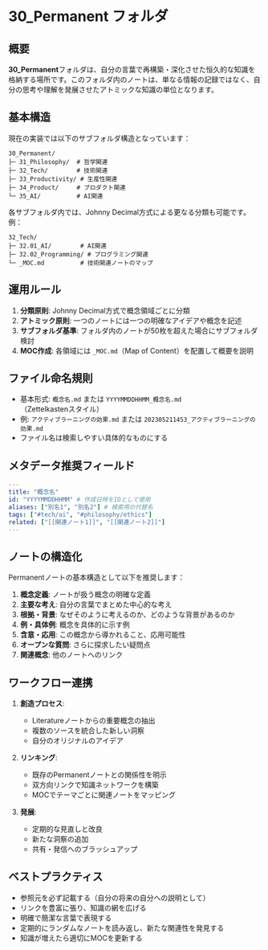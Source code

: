 # 30_Permanent フォルダ

## 概要

**30_Permanent**フォルダは、自分の言葉で再構築・深化させた恒久的な知識を格納する場所です。このフォルダ内のノートは、単なる情報の記録ではなく、自分の思考や理解を発展させたアトミックな知識の単位となります。

## 基本構造

現在の実装では以下のサブフォルダ構造となっています：

```
30_Permanent/
├─ 31_Philosophy/  # 哲学関連
├─ 32_Tech/        # 技術関連
├─ 33_Productivity/ # 生産性関連
├─ 34_Product/     # プロダクト関連
└─ 35_AI/          # AI関連
```

各サブフォルダ内では、Johnny Decimal方式による更なる分類も可能です。例：

```
32_Tech/
├─ 32.01_AI/        # AI関連
├─ 32.02_Programming/ # プログラミング関連
└─ _MOC.md          # 技術関連ノートのマップ
```

## 運用ルール

1. **分類原則**: Johnny Decimal方式で概念領域ごとに分類
2. **アトミック原則**: 一つのノートには一つの明確なアイデアや概念を記述
3. **サブフォルダ基準**: フォルダ内のノートが50枚を超えた場合にサブフォルダ検討
4. **MOC作成**: 各領域には `_MOC.md`（Map of Content）を配置して概要を説明

## ファイル命名規則

- 基本形式: `概念名.md` または `YYYYMMDDHHMM_概念名.md`（Zettelkastenスタイル）
- 例: `アクティブラーニングの効果.md` または `202305211453_アクティブラーニングの効果.md`
- ファイル名は検索しやすい具体的なものにする

## メタデータ推奨フィールド

```yaml
---
title: "概念名"
id: "YYYYMMDDHHMM" # 作成日時をIDとして使用
aliases: ["別名1", "別名2"] # 検索用の代替名
tags: ["#tech/ai", "#philosophy/ethics"]
related: ["[[関連ノート1]]", "[[関連ノート2]]"]
---
```

## ノートの構造化

Permanentノートの基本構造として以下を推奨します：

1. **概念定義**: ノートが扱う概念の明確な定義
2. **主要な考え**: 自分の言葉でまとめた中心的な考え
3. **根拠・背景**: なぜそのように考えるのか、どのような背景があるのか
4. **例・具体例**: 概念を具体的に示す例
5. **含意・応用**: この概念から導かれること、応用可能性
6. **オープンな質問**: さらに探求したい疑問点
7. **関連概念**: 他のノートへのリンク

## ワークフロー連携

1. **創造プロセス**:

   - Literatureノートからの重要概念の抽出
   - 複数のソースを統合した新しい洞察
   - 自分のオリジナルのアイデア

2. **リンキング**:

   - 既存のPermanentノートとの関係性を明示
   - 双方向リンクで知識ネットワークを構築
   - MOCでテーマごとに関連ノートをマッピング

3. **発展**:
   - 定期的な見直しと改良
   - 新たな洞察の追加
   - 共有・発信へのブラッシュアップ

## ベストプラクティス

- 参照元を必ず記載する（自分の将来の自分への説明として）
- リンクを豊富に張り、知識の網を広げる
- 明確で簡潔な言葉で表現する
- 定期的にランダムなノートを読み返し、新たな関連性を発見する
- 知識が増えたら適切にMOCを更新する
